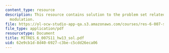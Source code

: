 ```yaml
---
content_type: resource
description: This resource contains solution to the problem set related to continuous-time
  modulation.
file: https://ol-ocw-studio-app-qa.s3.amazonaws.com/courses/res-6-007-signals-and-systems-spring-2011/62e9cb1d8d406927c3bec5cdd26eca06_MITRES_6_007S11_hw13_sol.pdf
file_type: application/pdf
resourcetype: Document
title: MITRES_6_007S11_hw13_sol.pdf
uid: 62e9cb1d-8d40-6927-c3be-c5cdd26eca06
---
```

